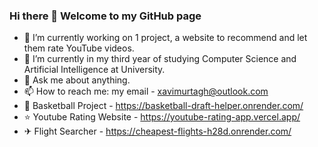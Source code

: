 ### Hi there 👋 Welcome to my GitHub page



- 🔭 I’m currently working on 1 project, a website to recommend and let them rate YouTube videos.
- 🌱 I’m currently in my third year of studying Computer Science and Artificial Intelligence at University.
- 💬 Ask me about anything.
- 📫 How to reach me: my email - xavimurtagh@outlook.com
- 🏀 Basketball Project - https://basketball-draft-helper.onrender.com/
- ⭐ Youtube Rating Website - https://youtube-rating-app.vercel.app/
-  ✈︎ Flight Searcher - https://cheapest-flights-h28d.onrender.com/
